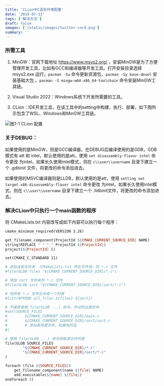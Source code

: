 ```yaml
---
title: 'CLion中C语言环境配置'
date: '2019-07-13'
tags: ['解决方法']
draft: false
images: ['/static/images/twitter-card.png']
summary: ''
---
```


<TOCInline toc={props.toc} exclude="Introduction" />

### 所需工具

1. MinGW：官网下载地址 https://www.msys2.org/ ，安装MinGW是为了方便管理开发工具，比如有GCC和编译器等开发工具。打开安装目录选择 msys2.exe 运行，`pacman -Su`  命令更新资源包，`pacman -Sy base-devel` 安装基础大包 。`pacman -S mingw-w64-x86_64-toolchain` 命令安装MinGW工具链。

2. Visual Studio 2022：Windows系统下开发所需要的工具。
3. CLion：IDE开发工具，在该工具中的setting中构建、执行、部署，如下图所示包含了WSL、Windows和MinGW工具链。

![图1-1 CLion 配置](https://nuibi.oss-cn-beijing.aliyuncs.com/img/20230629165519.png)

### 关于DEBUG：

如果使用的是MinGW，则是GCC编译器，在DEBUG后编译使用的是GDB，GDB模式有 att 和 intel，默认使用的是att，使用 `set disassembly-flavor intel` 命令更改 为intel，如果长久使用intel模式，则在 `c\\user\\username` 目录下建立一个 .gdbinit 文件，将更改的命令添加进去。

如果使用的MSVC编译器则是LLDB，默认使用的是att，使用  `setting set target.x86-disassembly-flavor intel` 命令更改 为intel，如果长久使用intel模式，则在 `c\\user\\username` 目录下建立一个 .lldbinit文件，将更改的命令添加进去。

### 解决CLion中只执行一个main函数的程序

将 CMakeLists.txt 内容改写成如下内容可以执行每个程序：

```makefile
cmake_minimum_required(VERSION 3.26)

get_filename_component(ProjectId ${CMAKE_CURRENT_SOURCE_DIR} NAME)
string(REPLACE " " "_" ProjectId ${ProjectId})
project(${ProjectId} C)

set(CMAKE_C_STANDARD 11)

# 添加当前文件夹 （CMakeLists.txt 所在文件夹）的 *.c 文件
#file(GLOB files "${CMAKE_CURRENT_SOURCE_DIR}/*.c")

# 添加 sort 文件夹的 *.c 文件
#file(GLOB sort "${CMAKE_CURRENT_SOURCE_DIR}/sort/*.c")

# 将所有 *.c 文件合并成一个列表
#list(APPEND all_files ${files} ${sort})

# 不推荐使用 file(GLOB ...) 命令，手动列出源文件
#set(SOURCE_FILES
#        ${CMAKE_CURRENT_SOURCE_DIR}/main.c
#        ${CMAKE_CURRENT_SOURCE_DIR}/sort/sort.c
#        # 添加其他源文件，如果有的话
#)

# 使用 file(GLOB ...) 命令获取源文件列表
file(GLOB SOURCE_FILES
        "${CMAKE_CURRENT_SOURCE_DIR}/*.c"
        "${CMAKE_CURRENT_SOURCE_DIR}/sort/*.c"
)

foreach (file ${SOURCE_FILES})
    get_filename_component(name ${file} NAME)
    add_executable(${name} ${file})
endforeach ()
```




